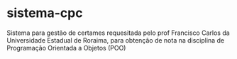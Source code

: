# sistema-cpc
Sistema para gestão de certames requesitada pelo prof Francisco Carlos da Universidade Estadual de Roraima, para obtenção de nota na disciplina de Programação Orientada a Objetos (POO)
